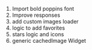 1. Import bold poppins font
2. Improve responses
3. add custom images loader
4. logic to add favorites
4. stars logic and icons
5. generic cachedImage Widget